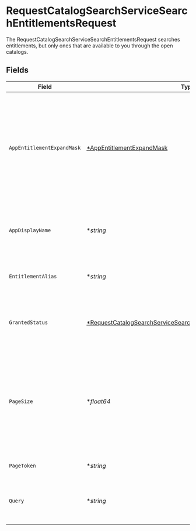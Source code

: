 # RequestCatalogSearchServiceSearchEntitlementsRequest

 The RequestCatalogSearchServiceSearchEntitlementsRequest searches entitlements, but only ones that are available to you through the open catalogs.



## Fields

| Field                                                                                                                                                          | Type                                                                                                                                                           | Required                                                                                                                                                       | Description                                                                                                                                                    |
| -------------------------------------------------------------------------------------------------------------------------------------------------------------- | -------------------------------------------------------------------------------------------------------------------------------------------------------------- | -------------------------------------------------------------------------------------------------------------------------------------------------------------- | -------------------------------------------------------------------------------------------------------------------------------------------------------------- |
| `AppEntitlementExpandMask`                                                                                                                                     | [*AppEntitlementExpandMask](../../models/shared/appentitlementexpandmask.md)                                                                                   | :heavy_minus_sign:                                                                                                                                             |  The app entitlement expand mask allows the user to get additional information when getting responses containing app entitlement views.<br/>                   |
| `AppDisplayName`                                                                                                                                               | **string*                                                                                                                                                      | :heavy_minus_sign:                                                                                                                                             |  Search entitlements that belong to this app name (exact match).<br/>                                                                                          |
| `EntitlementAlias`                                                                                                                                             | **string*                                                                                                                                                      | :heavy_minus_sign:                                                                                                                                             |  Search for entitlements with this alias (exact match).<br/>                                                                                                   |
| `GrantedStatus`                                                                                                                                                | [*RequestCatalogSearchServiceSearchEntitlementsRequestGrantedStatus](../../models/shared/requestcatalogsearchservicesearchentitlementsrequestgrantedstatus.md) | :heavy_minus_sign:                                                                                                                                             |  Search entitlements with this granted status for your signed in user.<br/>                                                                                    |
| `PageSize`                                                                                                                                                     | **float64*                                                                                                                                                     | :heavy_minus_sign:                                                                                                                                             |  The pageSize where 0 <= pageSize <= 100. Values < 10 will be set to 10. A value of 0 returns the default page size (currently 25)<br/>                        |
| `PageToken`                                                                                                                                                    | **string*                                                                                                                                                      | :heavy_minus_sign:                                                                                                                                             |  The pageToken field.<br/>                                                                                                                                     |
| `Query`                                                                                                                                                        | **string*                                                                                                                                                      | :heavy_minus_sign:                                                                                                                                             |  Fuzzy search the display name of resource types.<br/>                                                                                                         |